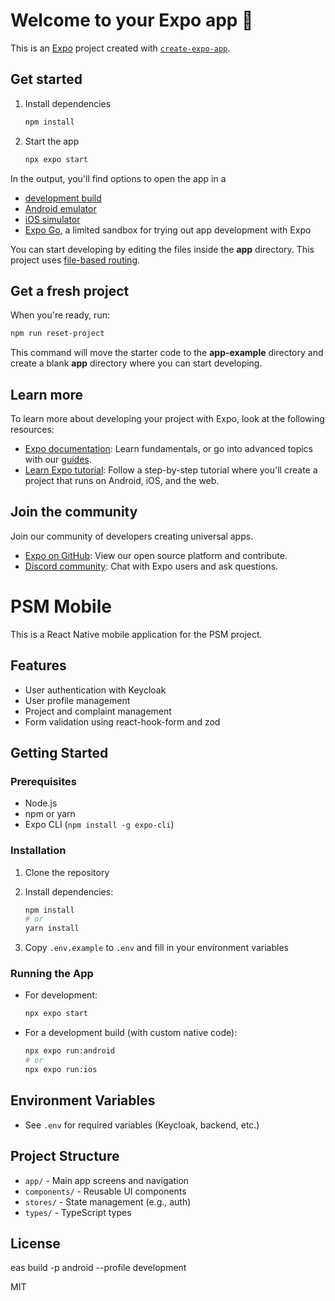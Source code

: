 # Welcome to your Expo app 👋

This is an [Expo](https://expo.dev) project created with [`create-expo-app`](https://www.npmjs.com/package/create-expo-app).

## Get started

1. Install dependencies

   ```bash
   npm install
   ```

2. Start the app

   ```bash
   npx expo start
   ```

In the output, you'll find options to open the app in a

- [development build](https://docs.expo.dev/develop/development-builds/introduction/)
- [Android emulator](https://docs.expo.dev/workflow/android-studio-emulator/)
- [iOS simulator](https://docs.expo.dev/workflow/ios-simulator/)
- [Expo Go](https://expo.dev/go), a limited sandbox for trying out app development with Expo

You can start developing by editing the files inside the **app** directory. This project uses [file-based routing](https://docs.expo.dev/router/introduction).

## Get a fresh project

When you're ready, run:

```bash
npm run reset-project
```

This command will move the starter code to the **app-example** directory and create a blank **app** directory where you can start developing.

## Learn more

To learn more about developing your project with Expo, look at the following resources:

- [Expo documentation](https://docs.expo.dev/): Learn fundamentals, or go into advanced topics with our [guides](https://docs.expo.dev/guides).
- [Learn Expo tutorial](https://docs.expo.dev/tutorial/introduction/): Follow a step-by-step tutorial where you'll create a project that runs on Android, iOS, and the web.

## Join the community

Join our community of developers creating universal apps.

- [Expo on GitHub](https://github.com/expo/expo): View our open source platform and contribute.
- [Discord community](https://chat.expo.dev): Chat with Expo users and ask questions.

# PSM Mobile

This is a React Native mobile application for the PSM project.

## Features

- User authentication with Keycloak
- User profile management
- Project and complaint management
- Form validation using react-hook-form and zod

## Getting Started

### Prerequisites

- Node.js
- npm or yarn
- Expo CLI (`npm install -g expo-cli`)

### Installation

1. Clone the repository
2. Install dependencies:

   ```sh
   npm install
   # or
   yarn install
   ```

3. Copy `.env.example` to `.env` and fill in your environment variables

### Running the App

- For development:

  ```sh
  npx expo start
  ```

- For a development build (with custom native code):

  ```sh
  npx expo run:android
  # or
  npx expo run:ios
  ```

## Environment Variables

- See `.env` for required variables (Keycloak, backend, etc.)

## Project Structure

- `app/` - Main app screens and navigation
- `components/` - Reusable UI components
- `stores/` - State management (e.g., auth)
- `types/` - TypeScript types

## License

eas build -p android --profile development

MIT
